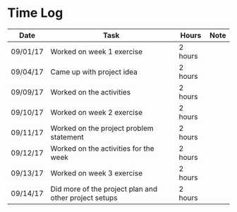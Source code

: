 # Time Log

| Date | Task | Hours | Note |
|------|------|-------|------|
| 09/01/17 | Worked on week 1 exercise | 2 hours | |
| 09/04/17 | Came up with project idea | 2 hours | |
| 09/09/17 | Worked on the activities | 2 hours | |
| 09/10/17 | Worked on week 2 exercise | 2 hours | |
| 09/11/17 | Worked on the project problem statement | 2 hours | |
| 09/12/17 | Worked on the activities for the week | 2 hours | |
| 09/13/17 | Worked on week 3 exercise | 2 hours | |
| 09/14/17 | Did more of the project plan and other project setups | 2 hours | |
